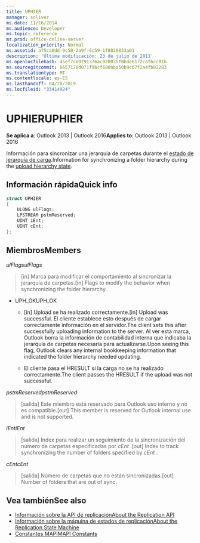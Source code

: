 ```yaml
---
title: UPHIER
manager: soliver
ms.date: 11/16/2014
ms.audience: Developer
ms.topic: reference
ms.prod: office-online-server
localization_priority: Normal
ms.assetid: a75ca0dd-9c50-2a9f-6c59-1f8020833a01
description: 'Última modificación: 23 de julio de 2011'
ms.openlocfilehash: 45ef7ce9291376ac020035f0bde6172caf6cc01b
ms.sourcegitcommit: 8657170d071f9bcf680aba50b9c07f2a4fb82283
ms.translationtype: MT
ms.contentlocale: es-ES
ms.lasthandoff: 04/28/2019
ms.locfileid: "33414924"
---
```

# <a name="uphier"></a><span data-ttu-id="0ab07-103">UPHIER</span><span class="sxs-lookup"><span data-stu-id="0ab07-103">UPHIER</span></span>
 
<span data-ttu-id="0ab07-104">**Se aplica a**: Outlook 2013 | Outlook 2016</span><span class="sxs-lookup"><span data-stu-id="0ab07-104">**Applies to**: Outlook 2013 | Outlook 2016</span></span> 
  
<span data-ttu-id="0ab07-105">Información para sincronizar una jerarquía de carpetas durante el [estado de jerarquía de carga](upload-hierarchy-state.md).</span><span class="sxs-lookup"><span data-stu-id="0ab07-105">Information for synchronizing a folder hierarchy during the [upload hierarchy state](upload-hierarchy-state.md).</span></span>
  
## <a name="quick-info"></a><span data-ttu-id="0ab07-106">Información rápida</span><span class="sxs-lookup"><span data-stu-id="0ab07-106">Quick info</span></span>

```cpp
struct UPHIER 
{ 
    ULONG ulFlags; 
    LPSTREAM pstmReserved; 
    UINT iEnt; 
    UINT cEnt; 
};
```

## <a name="members"></a><span data-ttu-id="0ab07-107">Miembros</span><span class="sxs-lookup"><span data-stu-id="0ab07-107">Members</span></span>

<span data-ttu-id="0ab07-108">_ulFlags_</span><span class="sxs-lookup"><span data-stu-id="0ab07-108">_ulFlags_</span></span>
  
> <span data-ttu-id="0ab07-109">[in] Marca para modificar el comportamiento al sincronizar la jerarquía de carpetas.</span><span class="sxs-lookup"><span data-stu-id="0ab07-109">[in] Flags to modify the behavior when synchronizing the folder hierarchy.</span></span>
    
  - <span data-ttu-id="0ab07-110">UPH_OK</span><span class="sxs-lookup"><span data-stu-id="0ab07-110">UPH_OK</span></span>
    
    - <span data-ttu-id="0ab07-111">[in] Upload se ha realizado correctamente.</span><span class="sxs-lookup"><span data-stu-id="0ab07-111">[in] Upload was successful.</span></span> <span data-ttu-id="0ab07-112">El cliente establece esto después de cargar correctamente información en el servidor.</span><span class="sxs-lookup"><span data-stu-id="0ab07-112">The client sets this after successfully uploading information to the server.</span></span> <span data-ttu-id="0ab07-113">Al ver esta marca, Outlook borra la información de contabilidad interna que indicaba la jerarquía de carpetas necesaria para actualizarse.</span><span class="sxs-lookup"><span data-stu-id="0ab07-113">Upon seeing this flag, Outlook clears any internal bookkeeping information that indicated the folder hierarchy needed updating.</span></span> 
    
    - <span data-ttu-id="0ab07-114">El cliente pasa el HRESULT si la carga no se ha realizado correctamente.</span><span class="sxs-lookup"><span data-stu-id="0ab07-114">The client passes the HRESULT if the upload was not successful.</span></span>
    
<span data-ttu-id="0ab07-115">_pstmReserved_</span><span class="sxs-lookup"><span data-stu-id="0ab07-115">_pstmReserved_</span></span>
  
> <span data-ttu-id="0ab07-116">[salida] Este miembro está reservado para Outlook uso interno y no es compatible.</span><span class="sxs-lookup"><span data-stu-id="0ab07-116">[out] This member is reserved for Outlook internal use and is not supported.</span></span>
    
<span data-ttu-id="0ab07-117">_iEnt_</span><span class="sxs-lookup"><span data-stu-id="0ab07-117">_iEnt_</span></span>
  
> <span data-ttu-id="0ab07-118">[salida] Index para realizar un seguimiento de la sincronización del número de carpetas especificadas por  *cEnt*  .</span><span class="sxs-lookup"><span data-stu-id="0ab07-118">[out] Index to track synchronizing the number of folders specified by  *cEnt*  .</span></span> 
    
<span data-ttu-id="0ab07-119">_cEnt_</span><span class="sxs-lookup"><span data-stu-id="0ab07-119">_cEnt_</span></span>
  
> <span data-ttu-id="0ab07-120">[salida] Número de carpetas que no están sincronizadas.</span><span class="sxs-lookup"><span data-stu-id="0ab07-120">[out] Number of folders that are out of sync.</span></span>
    
## <a name="see-also"></a><span data-ttu-id="0ab07-121">Vea también</span><span class="sxs-lookup"><span data-stu-id="0ab07-121">See also</span></span>

- [<span data-ttu-id="0ab07-122">Información sobre la API de replicación</span><span class="sxs-lookup"><span data-stu-id="0ab07-122">About the Replication API</span></span>](about-the-replication-api.md)
- [<span data-ttu-id="0ab07-123">Información sobre la máquina de estados de replicación</span><span class="sxs-lookup"><span data-stu-id="0ab07-123">About the Replication State Machine</span></span>](about-the-replication-state-machine.md)
- [<span data-ttu-id="0ab07-124">Constantes MAPI</span><span class="sxs-lookup"><span data-stu-id="0ab07-124">MAPI Constants</span></span>](mapi-constants.md)

